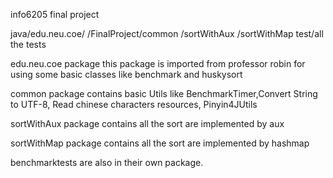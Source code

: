 info6205 final project

java/edu.neu.coe/
    /FinalProject/common
                 /sortWithAux
                 /sortWithMap
test/all the tests

edu.neu.coe package  this package is imported from professor robin  for using some basic classes like benchmark and huskysort

common package contains basic Utils like BenchmarkTimer,Convert String to UTF-8,
Read chinese characters resources, Pinyin4JUtils

sortWithAux package contains all the sort are implemented by aux

sortWithMap package contains all the sort are implemented by hashmap

benchmarktests are also in their own package. 



                

